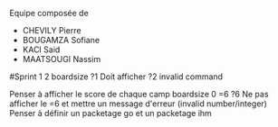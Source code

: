 Equipe composée de 
* CHEVILY Pierre
* BOUGAMZA Sofiane
* KACI Said
* MAATSOUGI Nassim

#Sprint 1
2 boardsize 
?1
Doit afficher 
?2 invalid command

Penser à afficher le score de chaque camp
boardsize 0
=6
?6
Ne pas afficher le =6 et mettre un message d'erreur (invalid number/integer)
Penser à définir un packetage go et un packetage ihm
